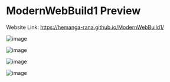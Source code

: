 # ModernWebBuild1 Preview

Website Link: https://hemanga-rana.github.io/ModernWebBuild1/

![image](https://github.com/Hemanga-Rana/ModernWebBuild1/assets/95037269/f92839bf-1726-4f7a-8e13-3e609f6a9e58)

![image](https://github.com/Hemanga-Rana/ModernWebBuild1/assets/95037269/8a6f1c32-2ff7-4d34-afd2-abc481a2a2ce)

![image](https://github.com/Hemanga-Rana/ModernWebBuild1/assets/95037269/0991d101-67f1-4478-8e9f-9425b6867d42)

![image](https://github.com/Hemanga-Rana/ModernWebBuild1/assets/95037269/1665fcc7-15c1-44c7-a1d0-cafe383e1bda)
